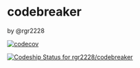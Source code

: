 # codebreaker

by @rgr2228

[![codecov](https://codecov.io/gh/rgr2228/codebreaker/branch/master/graph/badge.svg)](https://codecov.io/gh/rgr2228/codebreaker)

[![Codeship Status for rgr2228/codebreaker](https://app.codeship.com/projects/9ca72dc0-b3a3-0137-58eb-1a359acd0e85/status?branch=master)](https://app.codeship.com/projects/363625)
